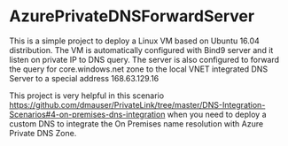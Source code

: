 # AzurePrivateDNSForwardServer

This is a simple project to deploy a Linux VM based on Ubuntu 16.04 distribution.
The VM is automatically configured with Bind9 server and it listen on private IP to DNS query.
The server is also configured to forward the query for core.windows.net zone to the local VNET integrated DNS Server to a special address 168.63.129.16

This project is very helpful in this scenario https://github.com/dmauser/PrivateLink/tree/master/DNS-Integration-Scenarios#4-on-premises-dns-integration when you need to deploy a custom DNS to integrate the On Premises name resolution with Azure Private DNS Zone.
